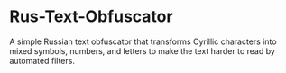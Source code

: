 # Rus-Text-Obfuscator
A simple Russian text obfuscator that transforms Cyrillic characters into mixed symbols, numbers, and letters to make the text harder to read by automated filters.
